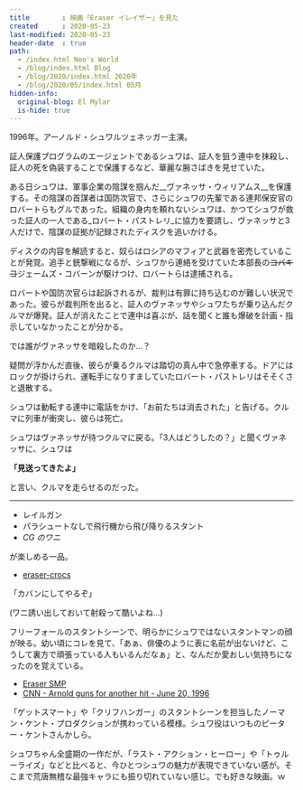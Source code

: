 ```yaml
---
title        : 映画「Eraser イレイザー」を見た
created      : 2020-05-23
last-modified: 2020-05-23
header-date  : true
path:
  - /index.html Neo's World
  - /blog/index.html Blog
  - /blog/2020/index.html 2020年
  - /blog/2020/05/index.html 05月
hidden-info:
  original-blog: El Mylar
  is-hide: true
---
```


1996年。アーノルド・シュワルツェネッガー主演。

証人保護プログラムのエージェントであるシュワは、証人を狙う連中を抹殺し、証人の死を偽装することで保護するなど、華麗な腕さばきを見せていた。

ある日シュワは、軍事企業の陰謀を掴んだ__ヴァネッサ・ウィリアムス__を保護する。その陰謀の首謀者は国防次官で、さらにシュワの先輩である連邦保安官のロバートらもグルであった。組織の身内を頼れないシュワは、かつてシュワが救った証人の一人である_ロバート・パストレリ_に協力を要請し、ヴァネッサと3人だけで、陰謀の証拠が記録されたディスクを追いかける。

ディスクの内容を解読すると、奴らはロシアのマフィアと武器を密売していることが発覚。追手と銃撃戦になるが、シュワから連絡を受けていた本部長の~~コバキヨ~~ジェームズ・コバーンが駆けつけ、ロバートらは逮捕される。

ロバートや国防次官らは起訴されるが、裁判は有罪に持ち込むのが難しい状況であった。彼らが裁判所を出ると、証人のヴァネッサやシュワたちが乗り込んだクルマが爆発。証人が消えたことで連中は喜ぶが、話を聞くと誰も爆破を計画・指示していなかったことが分かる。

では誰がヴァネッサを暗殺したのか…？

疑問が浮かんだ直後、彼らが乗るクルマは踏切の真ん中で急停車する。ドアにはロックが掛けられ、運転手になりすましていたロバート・パストレリはそそくさと退散する。

シュワは動転する連中に電話をかけ、「お前たちは消去された」と告げる。クルマに列車が衝突し、彼らは死亡。

シュワはヴァネッサが待つクルマに戻る。「3人はどうしたの？」と聞くヴァネッサに、シュワは

__「見送ってきたよ」__

と言い、クルマを走らせるのだった。

---

- レイルガン
- パラシュートなしで飛行機から飛び降りるスタント
- _CG のワニ_

が楽しめる一品。

- [eraser-crocs](https://youtube.com/watch?v=zIJao3aAVoQ)

「カバンにしてやるぞ」

(ワニ誘い出しておいて射殺って酷いよね…)

フリーフォールのスタントシーンで、明らかにシュワではないスタントマンの顔が映る。幼い頃にコレを見て、「あぁ、俳優のように表に名前が出ないけど、こうして裏方で頑張っている人もいるんだなぁ」と、なんだか愛おしい気持ちになったのを覚えている。

- [Eraser SMP](https://youtube.com/watch?v=aN0MbKDmzN8)
- [CNN - Arnold guns for another hit - June 20, 1996](http://edition.cnn.com/SHOWBIZ/9606/20/arnold.eraser/)

「ゲットスマート」や「クリフハンガー」のスタントシーンを担当したノーマン・ケント・プロダクションが携わっている模様。シュワ役はいつものピーター・ケントさんかしら。

シュワちゃん全盛期の一作だが、「ラスト・アクション・ヒーロー」や「トゥルーライズ」などと比べると、今ひとつシュワの魅力が表現できていない感が。そこまで荒唐無稽な最強キャラにも振り切れていない感じ。でも好きな映画。ｗ

